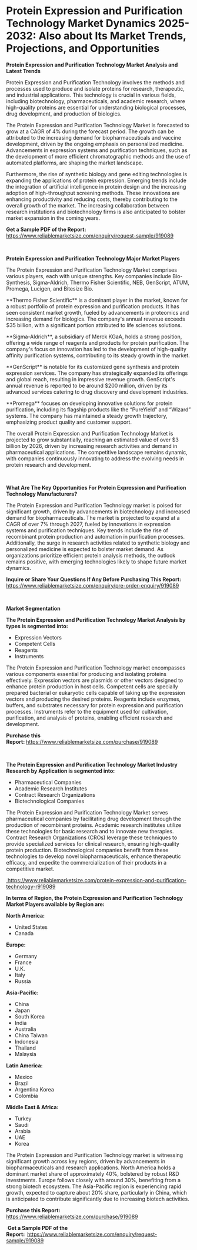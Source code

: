 <p><h1>Protein Expression and Purification Technology Market Dynamics 2025-2032: Also about Its Market Trends, Projections, and Opportunities</h1></p><p><strong>Protein Expression and Purification Technology Market Analysis and Latest Trends</strong></p>
<p><p>Protein Expression and Purification Technology involves the methods and processes used to produce and isolate proteins for research, therapeutic, and industrial applications. This technology is crucial in various fields, including biotechnology, pharmaceuticals, and academic research, where high-quality proteins are essential for understanding biological processes, drug development, and production of biologics.</p><p>The Protein Expression and Purification Technology Market is forecasted to grow at a CAGR of 4% during the forecast period. The growth can be attributed to the increasing demand for biopharmaceuticals and vaccine development, driven by the ongoing emphasis on personalized medicine. Advancements in expression systems and purification techniques, such as the development of more efficient chromatographic methods and the use of automated platforms, are shaping the market landscape.</p><p>Furthermore, the rise of synthetic biology and gene editing technologies is expanding the applications of protein expression. Emerging trends include the integration of artificial intelligence in protein design and the increasing adoption of high-throughput screening methods. These innovations are enhancing productivity and reducing costs, thereby contributing to the overall growth of the market. The increasing collaboration between research institutions and biotechnology firms is also anticipated to bolster market expansion in the coming years.</p></p>
<p><strong>Get a Sample PDF of the Report:&nbsp;</strong> <a href="https://www.reliablemarketsize.com/enquiry/request-sample/919089?utm_campaign=3164&utm_medium=2&utm_source=Github&utm_content=ia&utm_term=18042025&utm_id=protein-expression-and-purification-technology">https://www.reliablemarketsize.com/enquiry/request-sample/919089</a></p>
<p>&nbsp;</p>
<p><strong>Protein Expression and Purification Technology Major Market Players</strong></p>
<p><p>The Protein Expression and Purification Technology Market comprises various players, each with unique strengths. Key companies include Bio-Synthesis, Sigma-Aldrich, Thermo Fisher Scientific, NEB, GenScript, ATUM, Promega, Lucigen, and Bitesize Bio.</p><p>**Thermo Fisher Scientific** is a dominant player in the market, known for a robust portfolio of protein expression and purification products. It has seen consistent market growth, fueled by advancements in proteomics and increasing demand for biologics. The company's annual revenue exceeds $35 billion, with a significant portion attributed to life sciences solutions.</p><p>**Sigma-Aldrich**, a subsidiary of Merck KGaA, holds a strong position, offering a wide range of reagents and products for protein purification. The company's focus on innovation has led to the development of high-quality affinity purification systems, contributing to its steady growth in the market.</p><p>**GenScript** is notable for its customized gene synthesis and protein expression services. The company has strategically expanded its offerings and global reach, resulting in impressive revenue growth. GenScript's annual revenue is reported to be around $200 million, driven by its advanced services catering to drug discovery and development industries.</p><p>**Promega** focuses on developing innovative solutions for protein purification, including its flagship products like the “PureYield” and “Wizard” systems. The company has maintained a steady growth trajectory, emphasizing product quality and customer support.</p><p>The overall Protein Expression and Purification Technology Market is projected to grow substantially, reaching an estimated value of over $3 billion by 2026, driven by increasing research activities and demand in pharmaceutical applications. The competitive landscape remains dynamic, with companies continuously innovating to address the evolving needs in protein research and development.</p></p>
<p>&nbsp;</p>
<p><strong>What Are The Key Opportunities For Protein Expression and Purification Technology Manufacturers?</strong></p>
<p><p>The Protein Expression and Purification Technology market is poised for significant growth, driven by advancements in biotechnology and increased demand for biopharmaceuticals. The market is projected to expand at a CAGR of over 7% through 2027, fueled by innovations in expression systems and purification techniques. Key trends include the rise of recombinant protein production and automation in purification processes. Additionally, the surge in research activities related to synthetic biology and personalized medicine is expected to bolster market demand. As organizations prioritize efficient protein analysis methods, the outlook remains positive, with emerging technologies likely to shape future market dynamics.</p></p>
<p><strong>Inquire or Share Your Questions If Any Before Purchasing This Report:</strong> <a href="https://www.reliablemarketsize.com/enquiry/pre-order-enquiry/919089?utm_campaign=3164&utm_medium=2&utm_source=Github&utm_content=ia&utm_term=18042025&utm_id=protein-expression-and-purification-technology">https://www.reliablemarketsize.com/enquiry/pre-order-enquiry/919089</a></p>
<p>&nbsp;</p>
<p><strong>Market Segmentation</strong></p>
<p><strong>The Protein Expression and Purification Technology Market Analysis by types is segmented into:</strong></p>
<p><ul><li>Expression Vectors</li><li>Competent Cells</li><li>Reagents</li><li>Instruments</li></ul></p>
<p><p>The Protein Expression and Purification Technology market encompasses various components essential for producing and isolating proteins effectively. Expression vectors are plasmids or other vectors designed to enhance protein production in host cells. Competent cells are specially prepared bacterial or eukaryotic cells capable of taking up the expression vectors and producing the desired proteins. Reagents include enzymes, buffers, and substrates necessary for protein expression and purification processes. Instruments refer to the equipment used for cultivation, purification, and analysis of proteins, enabling efficient research and development.</p></p>
<p><strong>Purchase this Report:&nbsp;</strong><a href="https://www.reliablemarketsize.com/purchase/919089?utm_campaign=3164&utm_medium=2&utm_source=Github&utm_content=ia&utm_term=18042025&utm_id=protein-expression-and-purification-technology">https://www.reliablemarketsize.com/purchase/919089</a></p>
<p>&nbsp;</p>
<p><strong>The Protein Expression and Purification Technology Market Industry Research by Application is segmented into:</strong></p>
<p><ul><li>Pharmaceutical Companies</li><li>Academic Research Institutes</li><li>Contract Research Organizations</li><li>Biotechnological Companies</li></ul></p>
<p><p>The Protein Expression and Purification Technology Market serves pharmaceutical companies by facilitating drug development through the production of recombinant proteins. Academic research institutes utilize these technologies for basic research and to innovate new therapies. Contract Research Organizations (CROs) leverage these techniques to provide specialized services for clinical research, ensuring high-quality protein production. Biotechnological companies benefit from these technologies to develop novel biopharmaceuticals, enhance therapeutic efficacy, and expedite the commercialization of their products in a competitive market.</p></p>
<p><a href="https://www.reliablemarketsize.com/protein-expression-and-purification-technology-r919089?utm_campaign=3164&utm_medium=2&utm_source=Github&utm_content=ia&utm_term=18042025&utm_id=protein-expression-and-purification-technology">&nbsp;https://www.reliablemarketsize.com/protein-expression-and-purification-technology-r919089</a></p>
<p><strong>In terms of Region, the Protein Expression and Purification Technology Market Players available by Region are:</strong></p>
<p>
    <p> <strong> North America: </strong>
        <ul>
            <li>United States</li>
            <li>Canada</li>
        </ul>
        </p> 
    <p> <strong> Europe: </strong>
        <ul>
            <li>Germany</li>
            <li>France</li>
            <li>U.K.</li>
            <li>Italy</li>
            <li>Russia</li>
        </ul>
        </p> 
    <p> <strong> Asia-Pacific: </strong>
        <ul>
            <li>China</li>
            <li>Japan</li>
            <li>South Korea</li>
            <li>India</li>
            <li>Australia</li>
            <li>China Taiwan</li>
            <li>Indonesia</li>
            <li>Thailand</li>
            <li>Malaysia</li>
        </ul>
        </p> 
    <p> <strong> Latin America: </strong>
        <ul>
            <li>Mexico</li>
            <li>Brazil</li>
            <li>Argentina Korea</li>
            <li>Colombia</li>
        </ul>
        </p> 
    <p> <strong> Middle East & Africa: </strong>
        <ul>
            <li>Turkey</li>
            <li>Saudi</li>
            <li>Arabia</li>
            <li>UAE</li>
            <li>Korea</li>
        </ul>
    </p>
    </p>
<p><p>The Protein Expression and Purification Technology market is witnessing significant growth across key regions, driven by advancements in biopharmaceuticals and research applications. North America holds a dominant market share of approximately 40%, bolstered by robust R&D investments. Europe follows closely with around 30%, benefiting from a strong biotech ecosystem. The Asia-Pacific region is experiencing rapid growth, expected to capture about 20% share, particularly in China, which is anticipated to contribute significantly due to increasing biotech activities.</p></p>
<p><strong>Purchase this Report: </strong><a href="https://www.reliablemarketsize.com/purchase/919089?utm_campaign=3164&utm_medium=2&utm_source=Github&utm_content=ia&utm_term=18042025&utm_id=protein-expression-and-purification-technology">https://www.reliablemarketsize.com/purchase/919089</a></p>
<p>&nbsp;<strong>Get a Sample PDF of the Report:&nbsp;&nbsp;</strong><a href="https://www.reliablemarketsize.com/enquiry/request-sample/919089?utm_campaign=3164&utm_medium=2&utm_source=Github&utm_content=ia&utm_term=18042025&utm_id=protein-expression-and-purification-technology">https://www.reliablemarketsize.com/enquiry/request-sample/919089</a></p>
<p><strong></strong></p>
<p><p></p><p></p><p></p></p>